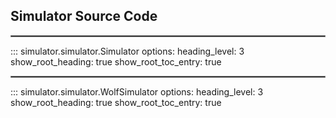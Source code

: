 
## Simulator Source Code
<hr style="border:1px solid grey">

::: simulator.simulator.Simulator
    options:
      heading_level: 3
      show_root_heading: true
      show_root_toc_entry: true
<hr style="border:1px solid grey">

::: simulator.simulator.WolfSimulator
    options:
      heading_level: 3
      show_root_heading: true
      show_root_toc_entry: true